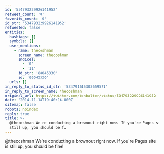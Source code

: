 ```yaml
---
id: '534793229926141952'
retweet_count: '0'
favorite_count: '0'
id_str: '534793229926141952'
retweeted: false
entities:
  hashtags: []
  symbols: []
  user_mentions:
    - name: thecoshman
      screen_name: thecoshman
      indices:
        - '0'
        - '11'
      id_str: '88045330'
      id: '88045330'
  urls: []
in_reply_to_status_id_str: '534791615303659521'
in_reply_to_screen_name: thecoshman
original_url: https://twitter.com/benbalter/status/534793229926141952
date: '2014-11-18T19:40:16.000Z'
sitemap: false
robots: noindex
reply: true
title: >-
  @thecoshman We're conducting a brownout right now. If you're Pages site is
  still up, you should be f…
---
```


@thecoshman We're conducting a brownout right now. If you're Pages site is still up, you should be fine!